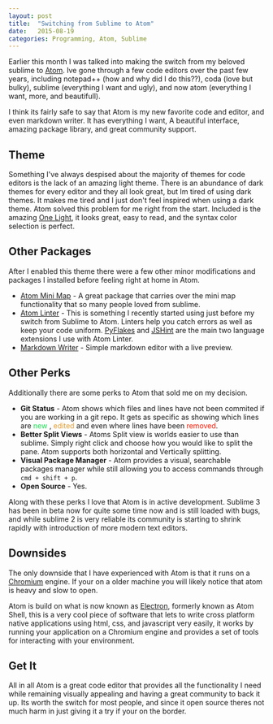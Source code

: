 ```yaml
---
layout: post
title:  "Switching from Sublime to Atom"
date:   2015-08-19
categories: Programming, Atom, Sublime
---
```

Earlier this month I was talked into making the switch from my beloved sublime to [Atom][atom]. Ive gone through a few code editors over the past few years, including notepad++ (how and why did I do this??), coda (love but bulky), sublime (everything I want and ugly), and now atom (everything I want, more, and beautifull).

I think its fairly safe to say that Atom is my new favorite code and editor, and even markdown writer. It has everything I want, A beautiful interface, amazing package library, and great community support.

## Theme

Something I've always despised about the majority of themes for code editors is the lack of an amazing light theme. There is an abundance of dark themes for every editor and they all look great, but Im tired of using dark themes. It makes me tired and I just don't feel inspired when using a dark theme. Atom solved this problem for me right from the start. Included is the amazing [One Light][atom-light], it looks great, easy to read, and the syntax color selection is perfect.

## Other Packages

After I enabled this theme there were a few other minor modifications and packages I installed before feeling right at home in Atom.

- [Atom Mini Map][atom-mini-map] - A great package that carries over the mini map functionality that so many people loved from sublime.
- [Atom Linter][atom-linter] - This is something I recently started using just before my switch from Sublime to Atom. Linters help you catch errors as well as keep your code uniform. [PyFlakes][pyflake] and [JSHint][jshint] are the main two language extensions I use with Atom Linter.
- [Markdown Writer][markdown] - Simple markdown editor with a live preview.

## Other Perks
Additionally there are some perks to Atom that sold me on my decision.

- **Git Status** - Atom shows which files and lines have not been commited if you are working in a git repo. It gets as specific as showing which lines are <font color="#1cdf53"> new </font>, <font color="#e39d34"> edited</font> and even where lines have been <font color="#ff1700">removed</font>.
- **Better Split Views** - Atoms Split view is worlds easier to use than sublime. Simply right click and choose how you would like to split the pane. Atom supports both horizontal and Vertically splitting.
- **Visual Package Manager** - Atom provides a visual, searchable packages manager while still allowing you to access commands through ```cmd + shift + p```.
- **Open Source** - Yes.

Along with these perks I love that Atom is in active development. Sublime 3 has been in beta now for quite some time now and is still loaded with bugs, and while sublime 2 is very reliable its community is starting to shrink rapidly with introduction of more modern text editors.

## Downsides
The only downside that I have experienced with Atom is that it runs on a [Chromium][chromium] engine. If your on a older machine you will likely notice that atom is heavy and slow to open.

Atom is build on what is now known as [Electron][electron], formerly known as Atom Shell, this is a very cool piece of software that lets to write cross platform native applications using html, css, and javascript very easily, it works by running your application on a Chromium engine and provides a set of tools for interacting with your environment.  

## Get It
All in all Atom is a great code editor that provides all the functionality I need while remaining visually appealing and having a great community to back it up. Its worth the switch for most people, and since it open source theres not much harm in just giving it a try if your on the border.


[atom]:      http://jekyllrb.io
[electron]: https://github.com/atom/electron
[chromium]: http://www.chromium.org/
[atom-light]: https://github.com/atom/one-light-ui
[atom-mini-map]: https://atom.io/packages/minimap
[atom-linter]: https://atom.io/packages/linter
[pyflake]: https://github.com/AtomLinter/linter-pyflakes
[jshint]: https://atom.io/packages/linter-jshint
[markdown]: https://atom.io/packages/markdown-writer
